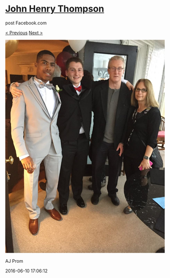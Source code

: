 # [John Henry Thompson](../README.md)
post Facebook.com

[< Previous](2016-06-10-31.md) [Next >](2016-06-10-33.md)

[![](../media/2016-06-10/AJ-Prom-30.jpg)](../README.md)

AJ Prom

2016-06-10 17:06:12